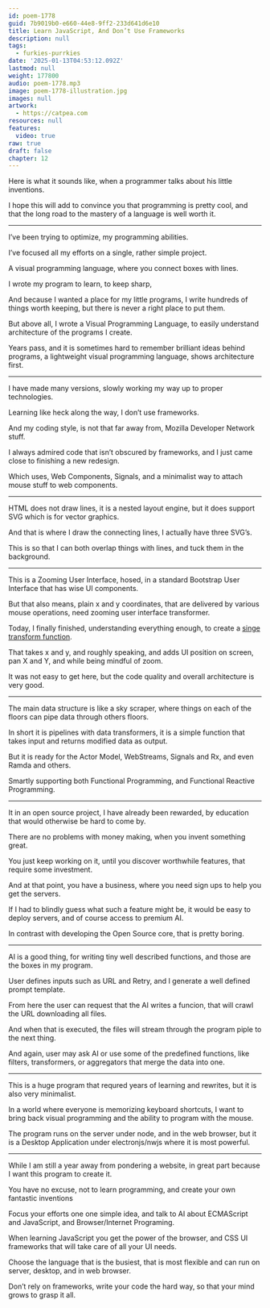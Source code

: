```yaml
---
id: poem-1778
guid: 7b9019b0-e660-44e8-9ff2-233d641d6e10
title: Learn JavaScript, And Don’t Use Frameworks
description: null
tags:
  - furkies-purrkies
date: '2025-01-13T04:53:12.092Z'
lastmod: null
weight: 177800
audio: poem-1778.mp3
image: poem-1778-illustration.jpg
images: null
artwork:
  - https://catpea.com
resources: null
features:
  video: true
raw: true
draft: false
chapter: 12
---
```


Here is what it sounds like,
when a programmer talks about his little inventions.

I hope this will add to convince you that programming is pretty cool,
and that the long road to the mastery of a language is well worth it.

---

I’ve been trying to optimize,
my programming abilities.

I’ve focused all my efforts on a single,
rather simple project.

A visual programming language,
where you connect boxes with lines.

I wrote my program to learn,
to keep sharp,

And because I wanted a place for my little programs,
I write hundreds of things worth keeping, but there is never a right place to put them.

But above all, I wrote a Visual Programming Language,
to easily understand architecture of the programs I create.

Years pass, and it is sometimes hard to remember brilliant ideas behind programs,
a lightweight visual programming language, shows architecture first.

---

I have made many versions,
slowly working my way up to proper technologies.

Learning like heck along the way,
I don’t use frameworks.

And my coding style, is not that far away from,
Mozilla Developer Network stuff.

I always admired code that isn’t obscured by frameworks,
and I just came close to finishing a new redesign.

Which uses, Web Components, Signals,
and a minimalist way to attach mouse stuff to web components.

---

HTML does not draw lines, it is a nested layout engine,
but it does support SVG which is for vector graphics.

And that is where I draw the connecting lines,
I actually have three SVG’s.

This is so that I can both overlap things with lines,
and tuck them in the background.

---

This is a Zooming User Interface,
hosed, in a standard Bootstrap User Interface that has wise UI components.

But that also means, plain x and y coordinates,
that are delivered by various mouse operations, need zooming user interface transformer.

Today, I finally finished, understanding everything enough,
to create a [singe transform function][1].

That takes x and y, and roughly speaking,
and adds UI position on screen, pan X and Y, and while being mindful of zoom.

It was not easy to get here,
but the code quality and overall architecture is very good.

---

The main data structure is like a sky scraper,
where things on each of the floors can pipe data through others floors.

In short it is pipelines with data transformers,
it is a simple function that takes input and returns modified data as output.

But it is ready for the Actor Model, WebStreams, Signals and Rx,
and even Ramda and others.

Smartly supporting both Functional Programming,
and Functional Reactive Programming.

---

It in an open source project, I have already been rewarded,
by education that would otherwise be hard to come by.

There are no problems with money making,
when you invent something great.

You just keep working on it,
until you discover worthwhile features, that require some investment.

And at that point, you have a business,
where you need sign ups to help you get the servers.

If I had to blindly guess what such a feature might be,
it would be easy to deploy servers, and of course access to premium AI.

In contrast with developing the Open Source core,
that is pretty boring.

---

AI is a good thing, for writing tiny well described functions,
and those are the boxes in my program.

User defines inputs such as URL and Retry,
and I generate a well defined prompt template.

From here the user can request that the AI writes a funcion,
that will crawl the URL downloading all files.

And when that is executed,
the files will stream through the program piple to the next thing.

And again, user may ask AI or use some of the predefined functions,
like filters, transformers, or aggregators that merge the data into one.

---

This is a huge program that requred years of learning and rewrites,
but it is also very minimalist.

In a world where everyone is memorizing keyboard shortcuts,
I want to bring back visual programming and the ability to program with the mouse.

The program runs on the server under node, and in the web browser,
but it is a Desktop Application under electronjs/nwjs where it is most powerful.

---

While I am still a year away from pondering a website,
in great part because I want this program to create it.

You have no excuse, not to learn programming,
and create your own fantastic inventions

Focus your efforts one one simple idea,
and talk to AI about ECMAScript and JavaScript, and Browser/Internet Programing.

When learning JavaScript you get the power of the browser,
and CSS UI frameworks that will take care of all your UI needs.

Choose the language that is the busiest,
that is most flexible and can run on server, desktop, and in web browser.

Don’t rely on frameworks,
write your code the hard way, so that your mind grows to grasp it all.

[1]: https://github.com/catpea/mawp/blob/f85a20b553bebe79d684998954ad33801eaa8075/components/scene/Scene.js#L303
